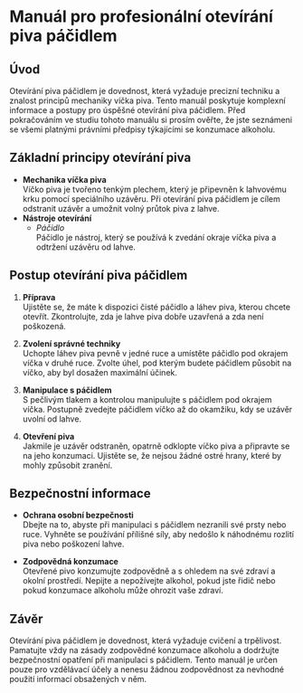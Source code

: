 # Manuál pro profesionální otevírání piva páčidlem

## Úvod

Otevírání piva páčidlem je dovednost, která vyžaduje precizní techniku a znalost principů mechaniky víčka piva. Tento manuál poskytuje komplexní informace a postupy pro úspěšné otevírání piva páčidlem. Před pokračováním ve studiu tohoto manuálu si prosím ověřte, že jste seznámeni se všemi platnými právními předpisy týkajícími se konzumace alkoholu.

## Základní principy otevírání piva

- **Mechanika víčka piva** \
Víčko piva je tvořeno tenkým plechem, který je připevněn k lahvovému krku pomocí speciálního uzávěru.
Při otevírání piva páčidlem je cílem odstranit uzávěr a umožnit volný průtok piva z lahve.
- **Nástroje otevírání**
    - *Páčidlo* \
     Páčidlo je nástroj, který se používá k zvedání okraje víčka piva a odtržení uzávěru od lahve.

## Postup otevírání piva páčidlem

1. **Příprava** \
Ujistěte se, že máte k dispozici čisté páčidlo a láhev piva, kterou chcete otevřít.
Zkontrolujte, zda je lahve piva dobře uzavřená a zda není poškozená.

2. **Zvolení správné techniky** \
Uchopte láhev piva pevně v jedné ruce a umístěte páčidlo pod okrajem víčka v druhé ruce.
Zvolte úhel, pod kterým budete páčidlem působit na víčko, aby byl dosažen maximální účinek.

3. **Manipulace s páčidlem** \
S pečlivým tlakem a kontrolou manipulujte s páčidlem pod okrajem víčka.
Postupně zvedejte páčidlem víčko až do okamžiku, kdy se uzávěr uvolní od lahve.

4. **Otevření piva** \
Jakmile je uzávěr odstraněn, opatrně odklopte víčko piva a připravte se na jeho konzumaci.
Ujistěte se, že nejsou žádné ostré hrany, které by mohly způsobit zranění.

## Bezpečnostní informace

- **Ochrana osobní bezpečnosti** \
Dbejte na to, abyste při manipulaci s páčidlem nezranili své prsty nebo ruce.
Vyhněte se používání přílišné síly, aby nedošlo k náhodnému rozlití piva nebo poškození lahve.

- **Zodpovědná konzumace** \
Otevřené pivo konzumujte zodpovědně a s ohledem na své zdraví a okolní prostředí.
Nepijte a nepožívejte alkohol, pokud jste řidič nebo pokud konzumace alkoholu může ohrozit vaše zdraví.

## Závěr

Otevírání piva páčidlem je dovednost, která vyžaduje cvičení a trpělivost. Pamatujte vždy na zásady zodpovědné konzumace alkoholu a dodržujte bezpečnostní opatření při manipulaci s páčidlem. Tento manuál je určen pouze pro vzdělávací účely a nenesu žádnou zodpovědnost za nevhodné použití informací obsažených v něm.
